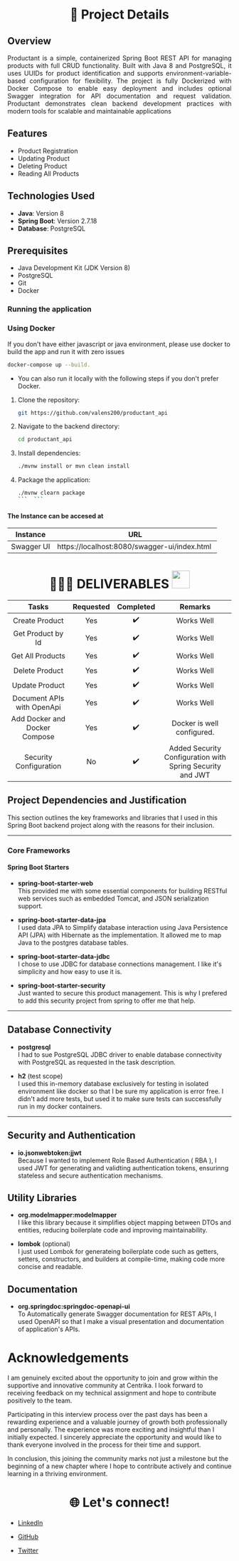 <h1 align = "center" id = "project-details">📝 Project Details</h1>

## Overview

<p align="justify">
Productant is a simple, containerized Spring Boot REST API for managing products with full CRUD functionality. Built with Java 8 and PostgreSQL, it uses UUIDs for product identification and supports environment-variable-based configuration for flexibility. The project is fully Dockerized with Docker Compose to enable easy deployment and includes optional Swagger integration for API documentation and request validation. Productant demonstrates clean backend development practices with modern tools for scalable and maintainable applications
</p>

## Features

- Product Registration
- Updating Product
- Deleting Product
- Reading All Products

## Technologies Used

- **Java**: Version 8
- **Spring Boot**: Version 2.7.18
- **Database**: PostgreSQL

## Prerequisites

- Java Development Kit (JDK Version 8)
- PostgreSQL
- Git
- Docker

### Running the application

### Using Docker

If you don't have either javascript or java environment, please use docker to build the app and run it with zero issues

```sh
docker-compose up --build.
```

- You can also run it locally with the following steps if you don't prefer Docker.

1. Clone the repository:
   ```sh
   git https://github.com/valens200/productant_api
   ```
2. Navigate to the backend directory:
   ```sh
   cd productant_api
   ```
3. Install dependencies:
   ```sh
   ./mvnw install or mvn clean install
   ```
4. Package the application:

   ````sh
   ./mvnw clearn package
   ```  ```

   ````

#### The Instance can be accesed at

| Instance   |                      URL                      | 
| ---------- | :-------------------------------------------: | 
| Swagger UI | https://localhost:8080/swagger-ui/index.html  |

<h1 align="center" id="deliverables">👨🏻‍🏫 DELIVERABLES <img src="https://api.ezeelo.com/Scripts/QRCode/Done.gif" width="40"></h1>

|             Tasks             | Requested |     Completed      |                          Remarks                          |
| :---------------------------: | :-------: | :----------------: | :-------------------------------------------------------: |
|        Create Product         |    Yes    | :heavy_check_mark: |                        Works Well                         |
|       Get Product by Id       |    Yes    | :heavy_check_mark: |                        Works Well                         |
|       Get All Products        |    Yes    | :heavy_check_mark: |                        Works Well                         |
|        Delete Product         |    Yes    | :heavy_check_mark: |                        Works Well                         |
|        Update Product         |    Yes    | :heavy_check_mark: |                        Works Well                         |
|  Document APIs with OpenApi   |    Yes    | :heavy_check_mark: |                        Works Well                         |
| Add Docker and Docker Compose |    Yes    | :heavy_check_mark: |                Docker is well configured.                 |
|    Security Configuration     |    No     | :heavy_check_mark: | Added Security Configuration with Spring Security and JWT |

## Project Dependencies and Justification

This section outlines the key frameworks and libraries that I used in this Spring Boot backend project along with the reasons for their inclusion.

---

### Core Frameworks

#### Spring Boot Starters

- **spring-boot-starter-web**  
  This provided me with some essential components for building RESTful web services such as embedded Tomcat, and JSON serialization support.

- **spring-boot-starter-data-jpa**  
  I used data JPA to Simplify database interaction using Java Persistence API (JPA) with Hibernate as the implementation. It allowed me to map Java to the postgres database tables.

- **spring-boot-starter-data-jdbc**  
  I chose to use JDBC for database connections management. I like it's simplicity and how easy to use it is.

- **spring-boot-starter-security**  
  Just wanted to secure this product management. This is why I prefered to add this security project from spring to offer me that help.

---

## Database Connectivity

- **postgresql**  
  I had to sue PostgreSQL JDBC driver to enable database connectivity with PostgreSQL as requested in the task description.

- **h2** (test scope)  
  I used this in-memory database exclusively for testing in isolated environment like docker so that I be sure my application is error free. I didn't add more tests, but used it to make sure tests can successfully run in my docker containers.

---

## Security and Authentication

- **io.jsonwebtoken:jjwt**  
  Because I wanted to implement Role Based Authentication ( RBA ), I used JWT for generating and validting authentication tokens, ensurinng stateless and secure authentication mechanisms.

## Utility Libraries

- **org.modelmapper:modelmapper**  
  I like this library because it simplifies object mapping between DTOs and entities, reducing boilerplate code and improving maintainability.

- **lombok** (optional)  
  I just used Lombok for generateing boilerplate code such as getters, setters, constructors, and builders at compile-time, making code more concise and readable.

## Documentation

- **org.springdoc:springdoc-openapi-ui**  
 To Automatically generate Swagger documentation for REST APIs, I used OpenAPI so that I make a visual presentation and documentation of application's APIs.
<h1  id = "acknowledgements">Acknowledgements</h1>

<p align="justify">

I am genuinely excited about the opportunity to join and grow within the supportive and innovative community at Centrika. I look forward to receiving feedback on my technical assignment and hope to contribute positively to the team.

Participating in this interview process over the past days has been a rewarding experience and a valuable journey of growth both professionally and personally. The experience was more exciting and insightful than I initially expected.
I sincerely appreciate the opportunity and would like to thank everyone involved in the process for their time and support.

In conclusion, this joining the community marks not just a milestone but the beginning of a new chapter where I hope to contribute actively and continue learning in a thriving environment.

<h1 align = "center" id = "connections">🌐 Let's connect! </h1>

- [LinkedIn](https://www.linkedin.com/in/valens-niyonsenga-947440228/)

- [GitHub](https://github.com/valens200)

- [Twitter](https://x.com/200Valens)
